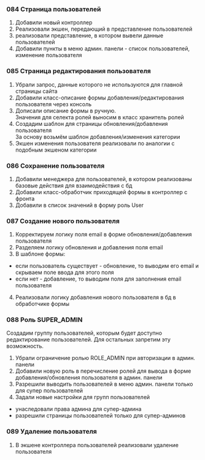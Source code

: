 ### 084 Страница пользователей

1. Добавили новый контроллер
2. Реализовали экшен, передающий в представление пользователей
3. реализовали представление, в котором вывели данные пользователей
4. Добавили пункты в меню админ. панели - список пользователей, изменение пользователя

### 085 Страница редактирования пользователя

1. Убрали запрос, данные которого не используются для главной страницы сайта
2. Добавили класс-описание формы добавления/редактирования пользователя через консоль
3. Дописали описание формы в ручную.  
   Значения для селекта ролей выносим в класс хранитель ролей
4. Создадим шаблон для страницы обновления/добавления пользователя  
   За основу возьмём шаблон добавления/изменения категории
5. Экшен изменения пользователя реализовали по аналогии с подобным экшеном категории

### 086 Сохранение пользователя

1. Добавили менеджера для пользователей, в котором реализованы базовые действия для взаимодействия с бд
2. Добавили класс-обработчик приходящей формы в контроллер с фронта
3. Добавили в список значений в форму роль User

### 087 Создание нового пользователя

1. Корректируем логику поля email в форме обновления/добавления пользователя
2. Разделяем логику обновления и добавления поля email
3. В шаблоне формы:

- если пользователь существует - обновление, то выводим его email и скрываем поле ввода для этого поля
- если нет - добавление, то выводим поля для заполнения email пользователя

4. Реализовали логику добавления нового пользователя в бд в обработчике формы

### 088 Роль SUPER_ADMIN

Создадим группу пользователей, которым будет доступно редактирование пользователей.
Для остальных запретим эту возможность.

1. Убрали ограничение ролью ROLE_ADMIN при авторизации в админ. панели
2. Добавили новую роль в перечисление ролей для вывода в форме добавления/обновления пользователя в админ. панели
3. Разрешили выводить пользователей в меню админ. панели только для супер пользователей
4. Задали новые настройки для групп пользователей

- унаследовали права админа для супер-админа
- разрешили страницы пользователей только для супер-админов

### 089 Удаление пользователя

1. В экшене контроллера пользователей реализовали удаление пользователя
